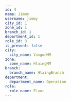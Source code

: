 ```yaml
---
id: 4
name: Jimmy
username: jimmy
city_id: 1
zone_id: 1
branch_id: 1
department_id: 1
role_id: 3
is_present: false
city:
  city_name: YangonMM
zone:
  zone_name: HlaingMM
branch:
  branch_name: HlaingBranch
department:
  department_name: Operation
role:
  role_name: FLoor
---
```

